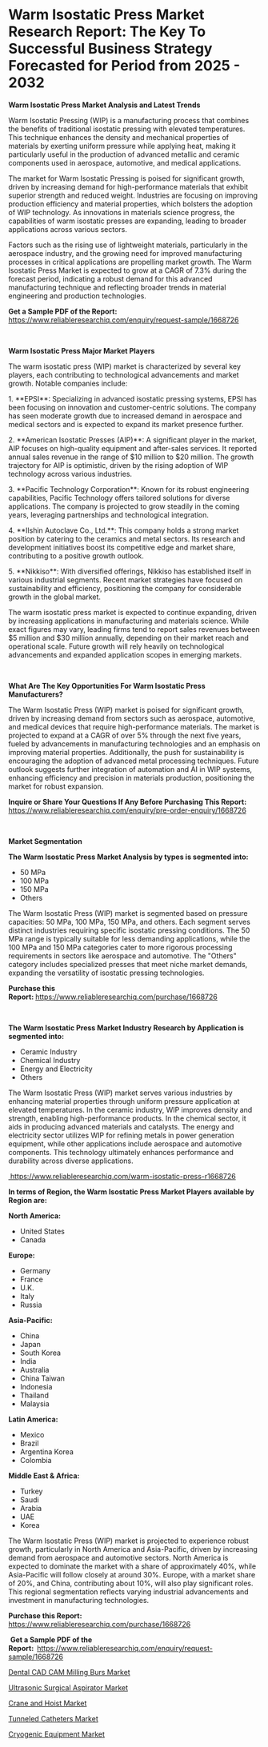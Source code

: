 <p><h1>Warm Isostatic Press Market Research Report: The Key To Successful Business Strategy Forecasted for Period from 2025 - 2032</h1></p><p><strong>Warm Isostatic Press Market Analysis and Latest Trends</strong></p>
<p><p>Warm Isostatic Pressing (WIP) is a manufacturing process that combines the benefits of traditional isostatic pressing with elevated temperatures. This technique enhances the density and mechanical properties of materials by exerting uniform pressure while applying heat, making it particularly useful in the production of advanced metallic and ceramic components used in aerospace, automotive, and medical applications.</p><p>The market for Warm Isostatic Pressing is poised for significant growth, driven by increasing demand for high-performance materials that exhibit superior strength and reduced weight. Industries are focusing on improving production efficiency and material properties, which bolsters the adoption of WIP technology. As innovations in materials science progress, the capabilities of warm isostatic presses are expanding, leading to broader applications across various sectors.</p><p>Factors such as the rising use of lightweight materials, particularly in the aerospace industry, and the growing need for improved manufacturing processes in critical applications are propelling market growth. The Warm Isostatic Press Market is expected to grow at a CAGR of 7.3% during the forecast period, indicating a robust demand for this advanced manufacturing technique and reflecting broader trends in material engineering and production technologies.</p></p>
<p><strong>Get a Sample PDF of the Report:&nbsp;</strong> <a href="https://www.reliableresearchiq.com/enquiry/request-sample/1668726?utm_campaign=2333&utm_medium=2&utm_source=Github&utm_content=ia&utm_term=10042025&utm_id=warm-isostatic-press">https://www.reliableresearchiq.com/enquiry/request-sample/1668726</a></p>
<p>&nbsp;</p>
<p><strong>Warm Isostatic Press Major Market Players</strong></p>
<p><p>The warm isostatic press (WIP) market is characterized by several key players, each contributing to technological advancements and market growth. Notable companies include:</p><p>1. **EPSI**: Specializing in advanced isostatic pressing systems, EPSI has been focusing on innovation and customer-centric solutions. The company has seen moderate growth due to increased demand in aerospace and medical sectors and is expected to expand its market presence further.</p><p>2. **American Isostatic Presses (AIP)**: A significant player in the market, AIP focuses on high-quality equipment and after-sales services. It reported annual sales revenue in the range of $10 million to $20 million. The growth trajectory for AIP is optimistic, driven by the rising adoption of WIP technology across various industries.</p><p>3. **Pacific Technology Corporation**: Known for its robust engineering capabilities, Pacific Technology offers tailored solutions for diverse applications. The company is projected to grow steadily in the coming years, leveraging partnerships and technological integration.</p><p>4. **Ilshin Autoclave Co., Ltd.**: This company holds a strong market position by catering to the ceramics and metal sectors. Its research and development initiatives boost its competitive edge and market share, contributing to a positive growth outlook.</p><p>5. **Nikkiso**: With diversified offerings, Nikkiso has established itself in various industrial segments. Recent market strategies have focused on sustainability and efficiency, positioning the company for considerable growth in the global market.</p><p>The warm isostatic press market is expected to continue expanding, driven by increasing applications in manufacturing and materials science. While exact figures may vary, leading firms tend to report sales revenues between $5 million and $30 million annually, depending on their market reach and operational scale. Future growth will rely heavily on technological advancements and expanded application scopes in emerging markets.</p></p>
<p>&nbsp;</p>
<p><strong>What Are The Key Opportunities For Warm Isostatic Press Manufacturers?</strong></p>
<p><p>The Warm Isostatic Press (WIP) market is poised for significant growth, driven by increasing demand from sectors such as aerospace, automotive, and medical devices that require high-performance materials. The market is projected to expand at a CAGR of over 5% through the next five years, fueled by advancements in manufacturing technologies and an emphasis on improving material properties. Additionally, the push for sustainability is encouraging the adoption of advanced metal processing techniques. Future outlook suggests further integration of automation and AI in WIP systems, enhancing efficiency and precision in materials production, positioning the market for robust expansion.</p></p>
<p><strong>Inquire or Share Your Questions If Any Before Purchasing This Report:</strong> <a href="https://www.reliableresearchiq.com/enquiry/pre-order-enquiry/1668726?utm_campaign=2333&utm_medium=2&utm_source=Github&utm_content=ia&utm_term=10042025&utm_id=warm-isostatic-press">https://www.reliableresearchiq.com/enquiry/pre-order-enquiry/1668726</a></p>
<p>&nbsp;</p>
<p><strong>Market Segmentation</strong></p>
<p><strong>The Warm Isostatic Press Market Analysis by types is segmented into:</strong></p>
<p><ul><li>50 MPa</li><li>100 MPa</li><li>150 MPa</li><li>Others</li></ul></p>
<p><p>The Warm Isostatic Press (WIP) market is segmented based on pressure capacities: 50 MPa, 100 MPa, 150 MPa, and others. Each segment serves distinct industries requiring specific isostatic pressing conditions. The 50 MPa range is typically suitable for less demanding applications, while the 100 MPa and 150 MPa categories cater to more rigorous processing requirements in sectors like aerospace and automotive. The "Others" category includes specialized presses that meet niche market demands, expanding the versatility of isostatic pressing technologies.</p></p>
<p><strong>Purchase this Report:&nbsp;</strong><a href="https://www.reliableresearchiq.com/purchase/1668726?utm_campaign=2333&utm_medium=2&utm_source=Github&utm_content=ia&utm_term=10042025&utm_id=warm-isostatic-press">https://www.reliableresearchiq.com/purchase/1668726</a></p>
<p>&nbsp;</p>
<p><strong>The Warm Isostatic Press Market Industry Research by Application is segmented into:</strong></p>
<p><ul><li>Ceramic Industry</li><li>Chemical Industry</li><li>Energy and Electricity</li><li>Others</li></ul></p>
<p><p>The Warm Isostatic Press (WIP) market serves various industries by enhancing material properties through uniform pressure application at elevated temperatures. In the ceramic industry, WIP improves density and strength, enabling high-performance products. In the chemical sector, it aids in producing advanced materials and catalysts. The energy and electricity sector utilizes WIP for refining metals in power generation equipment, while other applications include aerospace and automotive components. This technology ultimately enhances performance and durability across diverse applications.</p></p>
<p><a href="https://www.reliableresearchiq.com/warm-isostatic-press-r1668726?utm_campaign=2333&utm_medium=2&utm_source=Github&utm_content=ia&utm_term=10042025&utm_id=warm-isostatic-press">&nbsp;https://www.reliableresearchiq.com/warm-isostatic-press-r1668726</a></p>
<p><strong>In terms of Region, the Warm Isostatic Press Market Players available by Region are:</strong></p>
<p>
    <p> <strong> North America: </strong>
        <ul>
            <li>United States</li>
            <li>Canada</li>
        </ul>
        </p> 
    <p> <strong> Europe: </strong>
        <ul>
            <li>Germany</li>
            <li>France</li>
            <li>U.K.</li>
            <li>Italy</li>
            <li>Russia</li>
        </ul>
        </p> 
    <p> <strong> Asia-Pacific: </strong>
        <ul>
            <li>China</li>
            <li>Japan</li>
            <li>South Korea</li>
            <li>India</li>
            <li>Australia</li>
            <li>China Taiwan</li>
            <li>Indonesia</li>
            <li>Thailand</li>
            <li>Malaysia</li>
        </ul>
        </p> 
    <p> <strong> Latin America: </strong>
        <ul>
            <li>Mexico</li>
            <li>Brazil</li>
            <li>Argentina Korea</li>
            <li>Colombia</li>
        </ul>
        </p> 
    <p> <strong> Middle East & Africa: </strong>
        <ul>
            <li>Turkey</li>
            <li>Saudi</li>
            <li>Arabia</li>
            <li>UAE</li>
            <li>Korea</li>
        </ul>
    </p>
    </p>
<p><p>The Warm Isostatic Press (WIP) market is projected to experience robust growth, particularly in North America and Asia-Pacific, driven by increasing demand from aerospace and automotive sectors. North America is expected to dominate the market with a share of approximately 40%, while Asia-Pacific will follow closely at around 30%. Europe, with a market share of 20%, and China, contributing about 10%, will also play significant roles. This regional segmentation reflects varying industrial advancements and investment in manufacturing technologies.</p></p>
<p><strong>Purchase this Report: </strong><a href="https://www.reliableresearchiq.com/purchase/1668726?utm_campaign=2333&utm_medium=2&utm_source=Github&utm_content=ia&utm_term=10042025&utm_id=warm-isostatic-press">https://www.reliableresearchiq.com/purchase/1668726</a></p>
<p>&nbsp;<strong>Get a Sample PDF of the Report:&nbsp;&nbsp;</strong><a href="https://www.reliableresearchiq.com/enquiry/request-sample/1668726?utm_campaign=2333&utm_medium=2&utm_source=Github&utm_content=ia&utm_term=10042025&utm_id=warm-isostatic-press">https://www.reliableresearchiq.com/enquiry/request-sample/1668726</a></p>
<p><strong></strong></p>
<p><p><a href="https://www.linkedin.com/pulse/projecting-dental-cad-cam-milling-burs-markets-future-thorough-90e6e?utm_campaign=2333&utm_medium=2&utm_source=Github&utm_content=ia&utm_term=10042025&utm_id=warm-isostatic-press">Dental CAD CAM Milling Burs Market</a></p><p><a href="https://www.linkedin.com/pulse/analysis-global-ultrasonic-surgical-aspirator-market-present-bpxke?utm_campaign=2333&utm_medium=2&utm_source=Github&utm_content=ia&utm_term=10042025&utm_id=warm-isostatic-press">Ultrasonic Surgical Aspirator Market</a></p><p><a href="https://github.com/NargisHussain75/Market-Research-Report-List-2/blob/main/crane-and-hoist-market.md?utm_campaign=2333&utm_medium=2&utm_source=Github&utm_content=ia&utm_term=10042025&utm_id=warm-isostatic-press">Crane and Hoist Market</a></p><p><a href="https://www.linkedin.com/pulse/detailed-market-study-global-tunneled-catheters-industry-l0jte?utm_campaign=2333&utm_medium=2&utm_source=Github&utm_content=ia&utm_term=10042025&utm_id=warm-isostatic-press">Tunneled Catheters Market</a></p><p><a href="https://github.com/hillsmyung726/Market-Research-Report-List-1/blob/main/cryogenic-equipment-market.md?utm_campaign=2333&utm_medium=2&utm_source=Github&utm_content=ia&utm_term=10042025&utm_id=warm-isostatic-press">Cryogenic Equipment Market</a></p></p>
